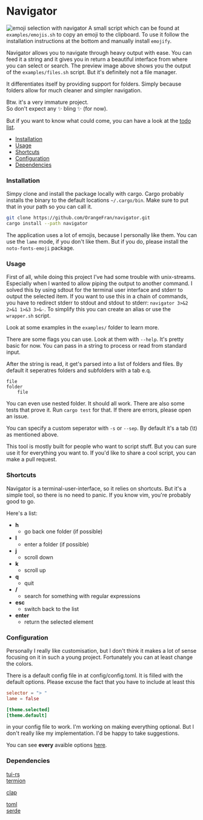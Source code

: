 # Navigator

![emoji selection with navigator](preview/emojis.gif)
A small script which can be found at `examples/emojis.sh` to copy an emoji to the clipboard.
To use it follow the installation instructions at the bottom and manually install `emojify`.

Navigator allows you to navigate through heavy output with ease.
You can feed it a string and it gives you in return a beautiful interface from where you can select or search.
The preview image above shows you the output of the `examples/files.sh` script. But it's definitely not a file manager.

It differentiates itself by providing support for folders.
Simply because folders allow for much cleaner and simpler navigation.

Btw. it's a very immature project.<br>
So don't expect any ✨ bling ✨ (for now).

But if you want to know what could come, you can have a look at the [todo list](TODO.md).

- [Installation](#installation)
- [Usage](#usage)
- [Shortcuts](#shortcuts)
- [Configuration](#configuration)
- [Dependencies](#dependencies)

### Installation

Simpy clone and install the package locally with cargo.
Cargo probably installs the binary to the default locations `~/.cargo/bin`.
Make sure to put that in your path so you can call it.

``` bash
git clone https://github.com/OrangeFran/navigator.git
cargo install --path navigator
```

The application uses a lot of emojis, because I personally like them.
You can use the `lame` mode, if you don't like them.
But if you do, please install the `noto-fonts-emoji` package.

### Usage

First of all, while doing this project I've had some trouble with unix-streams.
Especially when I wanted to allow piping the output to another command.
I solved this by using sdtout for the terminal user interface and stderr to output the selected item.
If you want to use this in a chain of commands, you have to redirect stderr to stdout and stdout to stderr:
`navigator 3>&2 2>&1 1>&3 3>&-`.
To simplify this you can create an alias or use the `wrapper.sh` script.

Look at some examples in the `examples/` folder to learn more.

There are some flags you can use. Look at them with `--help`.
It's pretty basic for now. You can pass in a string to process or read from standard input.

After the string is read, it get's parsed into a list of folders and files.
By default it seperatres folders and subfolders with a tab e.q.
```
file
folder
    file
```
You can even use nested folder. It should all work.
There are also some tests that prove it. Run `cargo test` for that.
If there are errors, please open an issue.

You can specify a custom seperator with `-s` or `--sep`.
By default it's a tab (\t) as mentioned above.

This tool is mostly built for people who want to script stuff.
But you can sure use it for everything you want to.
If you'd like to share a cool script, you can make a pull request.

### Shortcuts

Navigator is a terminal-user-interface, so it relies on shortcuts.
But it's a simple tool, so there is no need to panic. If you know vim, you're probably good to go.

Here's a list:

* **h**
    * go back one folder (if possible)
* **l**
    * enter a folder (if possible)
* **j**
    * scroll down
* **k**
    * scroll up
* **q**     
    * quit
* **/**     
    * search for something with regular expressions
* **esc**   
    * switch back to the list
* **enter** 
    * return the selected element

### Configuration

Personally I really like customisation, but I don't think it makes a lot of sense 
focusing on it in such a young project. Fortunately you can at least change the colors.

There is a default config file in at config/config.toml.
It is filled with the default options. 
Please excuse the fact that you have to include at least this

``` toml
selector = "> "
lame = false

[theme.selected]
[theme.default]
```

in your config file to work. I'm working on making everything optional.
But I don't really like my implementation. I'd be happy to take suggestions.

You can see **every** avaible options
[here](https://github.com/OrangeFran/navigator/tree/master/config/config.toml).

### Dependencies

[tui-rs](https://github.com/fdehau/tui-rs)<br>
[termion](https://github.com/redox-os/termion.git)

[clap](https://github.com/clap-rs/clap)

[toml](https://github.com/alexcrichton/toml-rs)<br>
[serde](https://github.com/serde-rs/serde)

